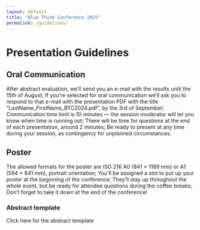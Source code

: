 ```yaml
---
layout: default
title: "Blue Think Conference 2025"
permalink: /guidelines/
---
```


# Presentation Guidelines

## Oral Communication
After abstract evaluation, we’ll send you an e-mail with the results until the 15th of August;
If you’re selected for oral communication we’ll ask you to respond to that e-mail with the presentation PDF with the title “LastName_FirstName_BTC2024.pdf“, by the 3rd of September;
Communication time limit is 10 minutes — the session moderator will let you know when time is running out;
There will be time for questions at the end of each presentation, around 2 minutes;
Be ready to present at any time during your session, as contingency for unplanned circumstances.

## Poster
The allowed formats for the poster are ISO 216 A0 (841 × 1189 mm) or A1 (594 × 841 mm), portrait orientation;
You’ll be assigned a slot to put up your poster at the beginning of the conference;
They’ll stay up throughout the whole event, but be ready for attendee questions during the coffee breaks;
Don’t forget to take it down at the end of the conference!

### Abstract template
Click here for the abstract template 
